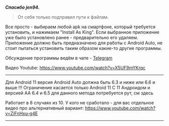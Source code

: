 ***Спасибо jen94.***

> От себя только подправил пути к файлам.

Все просто - выбираем любой apk на смартфоне, который требуется установить, и нажимаем "Install As King".
Если выбранное приложение уже было установлено ранее - предварительно его удаляем.
Приложение должно быть предназначено для работы с Android Auto, не стоит пытаться установить таким образом какие-то другие программы.

Обсуждение программы ведём в чате - [Telegram](https://t.me/Android_auto_4pda)

Видео Youtube: https://www.youtube.com/watch?v=X5UF9mYKrqc
____
Для Android 11 версия Android Auto должна быть 6.3 и ниже или 6.6 и выше !!! Ограничение касается только Android 11
С 11 Андроидом и версией АА 6.4 и 6.5 для данного метода потребуется рут, см здесь

Работает в 8 случаях из 10. У кого не сработало - для вас отдельное видео про альтернативный вариант: https://www.youtube.com/watch?v=ZiFnHxu-g4E
____
